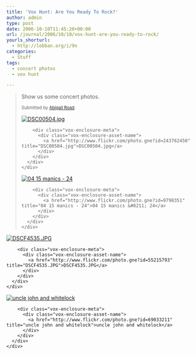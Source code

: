 ```yaml
---
title: 'Vox Hunt: Are You Ready To Rock?'
author: admin
type: post
date: 2006-10-10T11:45:20+00:00
url: /journal/2006/10/10/vox-hunt-are-you-ready-to-rock/
yourls_shorturl:
  - http://lobban.org/i/9n
categories:
  - Stuff
tags:
  - concert photos
  - vox hunt

---
```

> Show us some concert photos.
> 
> <span style="font-size: 0.8em">Submitted by <a class="enclosure-inline-user" href="http://abigailroad.vox.com/">Abigail Road</a>.</span></p> 
> 
> <div class="vox-enclosure vox-enclosure-center vox-enclosure-large vox-photo-enclosure">
>   <div class="vox-enclosure-inner">
>     <div class="vox-enclosure-list">
>       <div class="vox-enclosure-item vox-photo-asset vox-last">
>         <div class="vox-enclosure-image">
>           <a href="http://www.flickr.com/photo.gne?id=243762450" title="DSC00504.jpg"><img alt="DSC00504.jpg" class="asset asset-image at-xid-6a01348743f8e2970c0133f423d9b3970b" src="http://nonimage.typepad.com/.a/6a01348743f8e2970c0133f423d9b3970b-320pi" /></a>
>         </div>
>         
>         <div class="vox-enclosure-meta">
>           <div class="vox-enclosure-asset-name">
>             <a href="http://www.flickr.com/photo.gne?id=243762450" title="DSC00504.jpg">DSC00504.jpg</a>
>           </div>
>         </div>
>       </div>
>     </div>
>   </div>
> </div></p> 
> 
> <div class="vox-enclosure vox-enclosure-center vox-enclosure-large vox-photo-enclosure">
>   <div class="vox-enclosure-inner">
>     <div class="vox-enclosure-list">
>       <div class="vox-enclosure-item vox-photo-asset vox-last">
>         <div class="vox-enclosure-image">
>           <a href="http://www.flickr.com/photo.gne?id=9798351" title="04 15 manics - 24"><img alt="04 15 manics - 24" class="asset asset-image at-xid-6a01348743f8e2970c0133f423d9b4970b" src="http://nonimage.typepad.com/.a/6a01348743f8e2970c0133f423d9b4970b-320pi" /></a>
>         </div>
>         
>         <div class="vox-enclosure-meta">
>           <div class="vox-enclosure-asset-name">
>             <a href="http://www.flickr.com/photo.gne?id=9798351" title="04 15 manics - 24">04 15 manics &#8211; 24</a>
>           </div>
>         </div>
>       </div>
>     </div>
>   </div>
> </div>

<div class="vox-enclosure vox-enclosure-center vox-enclosure-large vox-photo-enclosure">
  <div class="vox-enclosure-inner">
    <div class="vox-enclosure-list">
      <div class="vox-enclosure-item vox-photo-asset vox-last">
        <div class="vox-enclosure-image">
          <a href="http://www.flickr.com/photo.gne?id=55215793" title="DSCF4535.JPG"><img alt="DSCF4535.JPG" class="asset asset-image at-xid-6a01348743f8e2970c0133f423d9be970b" src="http://nonimage.typepad.com/.a/6a01348743f8e2970c0133f423d9be970b-320pi" /></a>
        </div>
        
        <div class="vox-enclosure-meta">
          <div class="vox-enclosure-asset-name">
            <a href="http://www.flickr.com/photo.gne?id=55215793" title="DSCF4535.JPG">DSCF4535.JPG</a>
          </div>
        </div>
      </div>
    </div>
  </div>
</div>

<div class="vox-enclosure vox-enclosure-center vox-enclosure-large vox-photo-enclosure">
  <div class="vox-enclosure-inner">
    <div class="vox-enclosure-list">
      <div class="vox-enclosure-item vox-photo-asset vox-last">
        <div class="vox-enclosure-image">
          <a href="http://www.flickr.com/photo.gne?id=69033211" title="uncle john and whitelock"><img alt="uncle john and whitelock" class="asset asset-image at-xid-6a01348743f8e2970c0133f423d9c4970b" src="http://nonimage.typepad.com/.a/6a01348743f8e2970c0133f423d9c4970b-320pi" /></a>
        </div>
        
        <div class="vox-enclosure-meta">
          <div class="vox-enclosure-asset-name">
            <a href="http://www.flickr.com/photo.gne?id=69033211" title="uncle john and whitelock">uncle john and whitelock</a>
          </div>
        </div>
      </div>
    </div>
  </div>
</div>

<div>
</div>

<div>
</div>